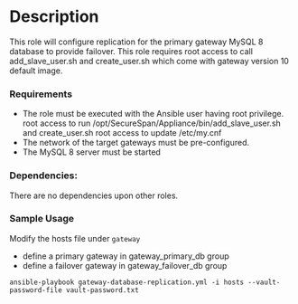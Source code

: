 # Description
This role will configure replication for the primary gateway MySQL 8 database to provide failover.
This role requires root access to call add_slave_user.sh and create_user.sh which come with gateway version 10 default image.

### Requirements
- The role must be executed with the Ansible user having root privilege.
   root access to run /opt/SecureSpan/Appliance/bin/add_slave_user.sh and create_user.sh
   root access to update /etc/my.cnf
-  The network of the target gateways must be pre-configured.
-  The MySQL 8 server must be started

### Dependencies:
There are no dependencies upon other roles.

### Sample Usage
Modify the hosts file under `gateway`
  - define a primary gateway in gateway_primary_db group
  - define a failover gateway in gateway_failover_db group
  
`ansible-playbook gateway-database-replication.yml -i hosts --vault-password-file vault-password.txt`
